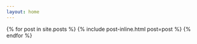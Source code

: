 ```yaml
---
layout: home
---
```


<section class="home-posts">
  {% for post in site.posts %}
	{% include post-inline.html post=post %}
  {% endfor %}
</section>
